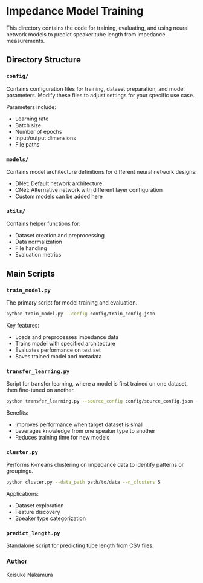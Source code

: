 # Impedance Model Training

This directory contains the code for training, evaluating, and using neural network models to predict speaker tube length from impedance measurements.

## Directory Structure

### `config/`

Contains configuration files for training, dataset preparation, and model parameters. Modify these files to adjust settings for your specific use case.

Parameters include:

- Learning rate
- Batch size
- Number of epochs
- Input/output dimensions
- File paths

### `models/`

Contains model architecture definitions for different neural network designs:

- DNet: Default network architecture
- CNet: Alternative network with different layer configuration
- Custom models can be added here

### `utils/`

Contains helper functions for:

- Dataset creation and preprocessing
- Data normalization
- File handling
- Evaluation metrics

## Main Scripts

### `train_model.py`

The primary script for model training and evaluation.

```bash
python train_model.py --config config/train_config.json
```

Key features:

- Loads and preprocesses impedance data
- Trains model with specified architecture
- Evaluates performance on test set
- Saves trained model and metadata

### `transfer_learning.py`

Script for transfer learning, where a model is first trained on one dataset, then fine-tuned on another.

```bash
python transfer_learning.py --source_config config/source_config.json --target_config config/target_config.json
```

Benefits:

- Improves performance when target dataset is small
- Leverages knowledge from one speaker type to another
- Reduces training time for new models

### `cluster.py`

Performs K-means clustering on impedance data to identify patterns or groupings.

```bash
python cluster.py --data_path path/to/data --n_clusters 5
```

Applications:

- Dataset exploration
- Feature discovery
- Speaker type categorization

### `predict_length.py`

Standalone script for predicting tube length from CSV files.

### Author

Keisuke Nakamura
